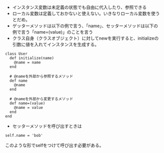 - インスタンス変数は未定義の状態でも自由に代入したり、参照できる
- ローカル変数は定義しておかないと使えない。いきなりローカル変数を使うとだめ。
- ゲッターメソッドは以下の例で言う、「name」、セッターメソッドは以下の例で言う「name=(value)」のことを言う
- クラス自身（クラスオブジェクト）に対してnewを実行すると、initializeの引数に値を入れてインスタンスを生成する。

```
class User
  def initialize(name)
    @name = name
  end
  
  # @nameを外部から参照するメソッド
  def name
    @name
  end
  
  # @nameを外部から変更するメソッド
  def name=(value)
    @name = value
  end
end

```

- セッターメソッドを呼び出すときは
```
self.name = 'bob'
```

このような形でselfをつけて呼び出す必要がある。
